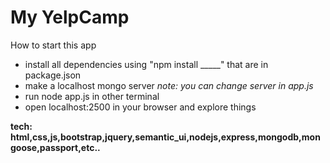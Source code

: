 <h1>My YelpCamp</h1>
How to start this app<br>
<ul>
<li>install all dependencies using "npm install _____" that are in package.json</li>
<li>make a localhost mongo server <em>note: you can change server in app.js</em></li>
<li>run node app.js in other terminal</li>
<li>open localhost:2500 in your browser and explore things</li>


</ul>

<strong>tech: html,css,js,bootstrap,jquery,semantic_ui,nodejs,express,mongodb,mongoose,passport,etc..</strong>
